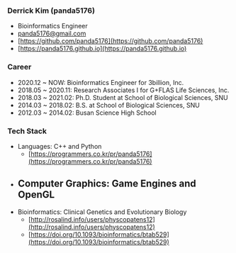 ### Derrick Kim (panda5176)
- Bioinformatics Engineer
- panda5176@gmail.com
- [https://github.com/panda5176](https://github.com/panda5176)
- [https://panda5176.github.io](https://panda5176.github.io)

### Career
- 2020.12 ~ NOW: Bioinformatics Engineer for 3billion, Inc.
- 2018.05 ~ 2020.11: Research Associates I for G+FLAS Life Sciences, Inc.
- 2018.03 ~ 2021.02: Ph.D. Student at School of Biological Sciences, SNU
- 2014.03 ~ 2018.02: B.S. at School of Biological Sciences, SNU
- 2012.03 ~ 2014.02: Busan Science High School

### Tech Stack
- Languages: C++ and Python 
  - [https://programmers.co.kr/pr/panda5176](https://programmers.co.kr/pr/panda5176)
- Computer Graphics: Game Engines and OpenGL
  - 
- Bioinformatics: Clinical Genetics and Evolutionary Biology
  - [http://rosalind.info/users/physcopatens12](http://rosalind.info/users/physcopatens12)
  - [https://doi.org/10.1093/bioinformatics/btab529](https://doi.org/10.1093/bioinformatics/btab529)
